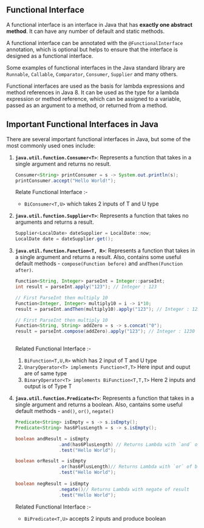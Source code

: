## Functional Interface

A functional interface is an interface in Java that has **exactly one abstract method**. It can have any number of default and static methods. 

A functional interface can be annotated with the `@FunctionalInterface` annotation, which is optional but helps to ensure that the interface is designed as a functional interface.

Some examples of functional interfaces in the Java standard library are `Runnable`, `Callable`, `Comparator`, `Consumer`, `Supplier` and many others.

Functional interfaces are used as the basis for lambda expressions and method references in Java 8. It can be used as the type for a lambda expression or method reference, which can be assigned to a variable, passed as an argument to a method, or returned from a method.

## Important Functional Interfaces in Java

There are several important functional interfaces in Java, but some of the most commonly used ones include:

1. **`java.util.function.Consumer<T>`**: Represents a function that takes in a single argument and returns no result.
    ```java
    Consumer<String> printConsumer = s -> System.out.println(s);
    printConsumer.accept("Hello World!");
    ```
    
    Relate Functional Interface :-
     - `BiConsumer<T,U>` which takes 2 inputs of T and U type

2. **`java.util.function.Supplier<T>`**: Represents a function that takes no arguments and returns a result.
    ```java
    Supplier<LocalDate> dateSupplier = LocalDate::now;
    LocalDate date = dateSupplier.get();
    ```
    
3. **`java.util.function.Function<T, R>`**: Represents a function that takes in a single argument and returns a result. Also, contains some useful default methods - `compose(Function before)` and `andThen(Function after)`.
    ```java
    Function<String, Integer> parseInt = Integer::parseInt;
    int result = parseInt.apply("123"); // Integer : 123

	// First ParseInt then multiply 10
    Function<Integer, Integer> multiply10 = i -> i*10;
    result = parseInt.andThen(multiply10).apply("123"); // Integer : 1230
    
    // First ParseInt then multiply 10
    Function<String, String> addZero = s -> s.concat("0");
    result = parseInt.compose(addZero).apply("123"); // Integer : 1230
     
    ```
    
    Related Functional Interface :-
	1. `BiFunction<T,U,R>` which has 2 input of T and U type
	2. `UnaryOperator<T> implements Function<T,T>` Here input and ouput are of same type
	3. `BinaryOperator<T> implements BiFunction<T,T,T>` Here 2 inputs and output is of Type T

4. **`java.util.function.Predicate<T>`**: Represents a function that takes in a single argument and returns a boolean. Also, cantains some useful default methods - `and()`, `or()`, `negate()`
    ```java
    Predicate<String> isEmpty = s -> s.isEmpty();
    Predicate<String> has6PlusLength = s -> s.isEmpty();
    
    boolean andResult = isEmpty
				    .and(has6PlusLength) // Returns Lambda with `and` of both
				    .test("Hello World");

	boolean orResult = isEmpty
				    .or(has6PlusLength)// Returns Lambda with `or` of both
				    .test("Hello World");
				    
	boolean negResult = isEmpty
				    .negate()// Returns Lambda with negate of result
				    .test("Hello World");

    ```
	
	Related Functional Interface :-
	- `BiPredicate<T,U>` accepts 2 inputs and produce boolean
